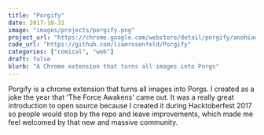 ```yaml
---
title: "Porgify"
date: 2017-10-31
image: "images/projects/porgify.png"
project_url: "https://chrome.google.com/webstore/detail/porgify/anohiacdcfnoceaialpnnbbdcecamfkl"
code_url: "https://github.com/liamrosenfeld/Porgify"
categories: ["comical", "web"]
draft: false
blurb: "A Chrome extension that turns all images into Porgs"
---
```


Porgify is a chrome extension that turns all images into Porgs. I created as a joke the year that 'The Force Awakens' came out. It was a really great introduction to open source because I created it during Hacktoberfest 2017 so people would stop by the repo and leave improvements, which made me feel welcomed by that new and massive community.
